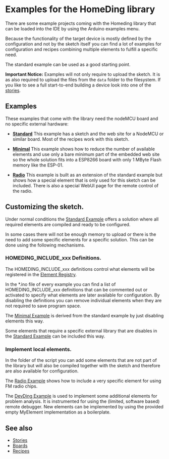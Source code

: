 # Examples for the HomeDing library

There are some example projects coming with the Homeding library that can be loaded into the IDE by using the Arduino examples menu.

Because the functionality of the target device is mostly defined by the configuration and not by the sketch itself
you can find a lot of examples for configuration and recipes combining multiple elements to fulfill a specific need.

The standard example can be used as a good starting point.

**Important Notice:** Examples will not only require to upload the sketch. It is as also required to upload the files from the `data` folder to the filesystem. If you like to see a full start-to-end building a device look into one of the [stories](/stories.md).


## Examples

These examples that come with the library need the nodeMCU board and no specific external hardware:

* **[Standard](/examples/standard.md)**
This example has a sketch and the web site for a NodeMCU or similar board. Most of the recipes work with this sketch.

* **[Minimal](examples/minimal.md)** 
This example shows how to reduce the number of available elements and use only a bare minimum part of the embedded web site so the whole solution fits into a ESP8266 board with only 1 MByte Flash memory like the ESP-01.

* **[Radio](examples/radio.md)** This example is built as an extension of the standard example but shows how a special element that is only used for this sketch can be included.
There is also a special WebUI page for the remote control of the radio.

<!-- This is explained step by step in the [Blink Example](examples/blink.md). -->
<!-- * [DevDing](examples/devding.md) 
This sketch...

* [Blink](examples/blink.md) This is a sketch that ...

* Dash ... This example shows how to implement a device that ...

* Clock ...

* Water ... irrigation system for garden or balcony plants.
-->


## Customizing the sketch.

Under normal conditions the [Standard Example](/examples/standard.md) offers a solution where all required elements are compiled and ready to be configured.

In some cases there will not be enough memory to upload or there is the need
to add some specific elements for a specific solution. This can be done using the following mechanisms.

### HOMEDING_INCLUDE_xxx Definitions.

The HOMEDING_INCLUDE_xxx definitions control what elements will be registered in the [Element Registry](ElementRegistry).

In the *.ino file of every example you can find a list of HOMEDING_INCLUDE_xxx definitions that can be commented out or activated to specify what elements are later available for configuration. By disabling the definitions you can remove individual elements when they are not required to save program space.

The [Minimal Example](examples/minimal.md) is derived from the standard example by just disabling elements this way.

Some elements that require a specific external library that are disables in the [Standard Example](/examples/standard.md) can be included this way.


### Implement local elements.

In the folder of the script you can add  some elements that are not part of the library but will also be compiled together with the sketch and therefore are also available for configuration.

The [Radio Example](examples/radio.md) shows how to include a very specific element for using FM radio chips.

The [DevDing Example](examples/devding.md) is used to implement some additional elements for problem analysis. It is instrumented for using the (limited, software based) remote debugger. New elements can be implemented by using the provided empty MyElement implementation as a boilerplate. 


 <!-- ??? ---

OLD


These examples require a specific hardware setup like sensors or displays to solve the use case.

* ... With oled display
* ntpclock
* ... With dht
* with DSTimeElement
* Dash button wake-up

These examples are for a minimal board like ESP-01 or Sonoff basic devices with 1 MByte Flash only

Old:

**[Blink](examples/blink)** This very simple example needs just a ESP8266 board and can be used to check the correct setup of the environment.

**[Standard](examples/standard)**

* [PWM](examples/pwm)
* [Radio](examples/radio)
* [minimal](examples/minimal)
* [full](examples/full)


- [The HomeDing - HomeBlink Example](examples/blink)

- [The build-in WebServer](webserver)
- [The build-in Web-Services](webservices)




## Recipes




# NTPClock with display Example

Example-NTPClock

In addition to the Base Example this configuration requires a display where the current time is shown.

+ Display Elements
+ Display Adapter


[HomeBlink](Example-HomeBlink.md)

[Example-PWMLED](Example-PWMLED.md)

Example-DHT22

Example-Display

Example-RFSend

Example-Sonoff

Example-LOG

Example-Dev -->

## See also

* [Stories](/stories.md)
* [Boards](/boards.md)
* [Recipes](/recipes.md)

